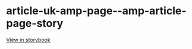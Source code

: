 # article-uk-amp-page--amp-article-page-story

[View in storybook](https://raw.githack.com/Independent-Digital-News-and-Media-Ltd/indy-pwamp-sb/PR-2062-sb/index.html?path=/story/article-uk-amp-page--amp-article-page-story)